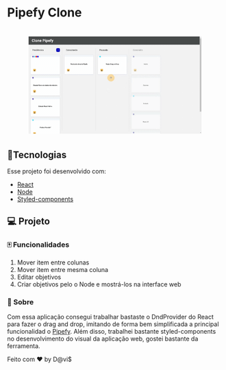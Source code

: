 # Pipefy Clone

<h1 align="center">
  <img  src="https://github.com/Spinnafre/Pipefy-simple-Clone/blob/master/pipefy.gif" alt="gif do app" width=80% height=80%>
</h1>



## :card_index:Tecnologias

Esse projeto foi desenvolvido com:

- [React](https://reactjs.org)
- [Node](https://nodejs.org/en/)
- [Styled-components](https://styled-components.com/)



## 💻 Projeto
### :mahjong: Funcionalidades

1. Mover item entre colunas
2. Mover item entre mesma coluna
3. Editar objetivos
4. Criar objetivos pelo o Node e mostrá-los na interface web





### :dart: Sobre
Com essa aplicação consegui trabalhar bastaste o DndProvider do React para fazer o drag and drop, imitando de forma bem simplificada a principal funcionalidad o [Pipefy](https://www.pipefy.com/). Além disso, trabalhei bastante styled-components no desenvolvimento do visual da aplicação web, gostei bastante da ferramenta. 






Feito com ♥ by D@vi$
